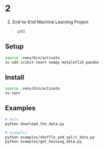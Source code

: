 # 2

2. End-to-End Machine Learning Project
> p80

## Setup

```sh
source .venv/bin/activate
uv add scikit-learn numpy matplotlib pandas
```

## Install

```sh
source .venv/bin/activate
uv sync
```

## Examples

```sh
# main
python download_the_data.py

# examples
python examples/shuffle_and_split_data.py
python examples/get_housing_data.py
```